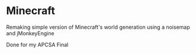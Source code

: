 # Minecraft
Remaking simple version of Minecraft's world generation using a noisemap and jMonkeyEngine

Done for my APCSA Final
